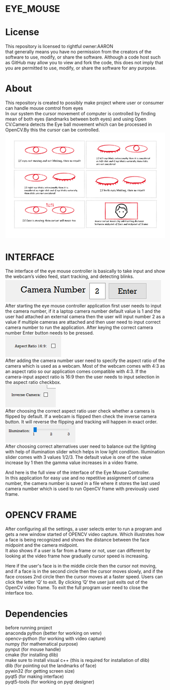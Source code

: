 # EYE_MOUSE<br />
# License <br />
This repository is licensed to rightful owner:AARON <br />
that generally means you have no permission from the creators of the software to use, modify, or share the software. Although a code host such as GitHub may allow you to view and fork the code, this does not imply that you are permitted to use, modify, or share the software for any purpose.<br />
# About<br />
This repository is created to possibly make project where user or consumer can handle mouse comtrol from eyes<br />
In our system the cursor movement of computer is controlled by finding mean of both eyes (landmarks between both eyes) and using Open CV.Camera detects the Eye ball movement which can be processed in OpenCV.By this the cursor can be controlled.
![](instruction.png)<br/>
# INTERFACE <br/>
The interface of the eye mouse controller is basically to take input and show the webcam’s video feed, start tracking, and detecting blinks.<br/>
![](cameranumber.png.png)<br/>
 After starting the eye mouse controller application first user needs to input the camera number, if it a laptop camera number default value is 1 and the user had attached an external camera then the user will input number 2 as a value if multiple cameras are attached and then user need to input correct camera number to run the application. After keying the correct camera number Enter button needs to be pressed.<br/>
 ![](aspectratio.png.png)<br/>
After adding the camera number user need to specify the aspect ratio of the camera which is used as a webcam. Most of the webcam comes with 4:3 as an aspect ratio so our application comes compatible with 4:3. If the camera-input aspect ratio is 16:9 then the user needs to input selection in the aspect ratio checkbox.<br/>
![](inversecamera.png.png)<br/>
After choosing the correct aspect ratio user check whether a camera is flipped by default. If a webcam is flipped then check the inverse camera button. It will reverse the flipping and tracking will happen in exact order.<br/>
![](illmuniationslider.png.png)<br/>
After choosing correct alternatives user need to balance out the lighting with help of illumination slider which helps in low light condition. Illumination slider comes with 3 values 1/2/3. The default value is one of the value increase by 1 then the gamma value increases in a video frame.<br/>

And here is the full view of the interface of the Eye Mouse Controller.<br/> 
In this application for easy use and no repetitive assignment of camera number, the camera number is saved in a file where it stores the last used camera number which is used to run OpenCV frame with previously used frame.<br/>

# OPENCV FRAME <br />
After configuring all the settings, a user selects enter to run a program and gets a new window started of OPENCV video capture. Which illustrates how a face is being recognized and shows the distance between the face midpoint and the camera midpoint.<br/>
It also shows if a user is far from a frame or not, user can different by looking at the video frame how gradually cursor speed is increasing.<br/>





 
Here if the user's face is in the middle circle then the cursor not moving, and if a face is in the second circle then the cursor moves slowly, and if the face crosses 2nd circle then the cursor moves at a faster speed.
Users can click the letter ‘Q’ to exit. By clicking ’Q’ the user just exits out of the OpenCV video frame.
To exit the full program user need to close the interface too.

# Dependencies
before running project<br />
anaconda python (better for working on venv)<br />
opencv-python (for working with video capture)<br />
numpy (for mathematical purpose)<br />
pynput (for mouse handle)<br />
cmake (for installing dlib)<br />
make sure to install visual c++ (this is required for installation of dlib)<br />
dlib (for pointing out the landmarks of face)<br />
pywin32 (for getting screen size)<br />
pyqt5 (for making interface)<br />
pyqt5-tools (for working on pyqt designer)<br />

